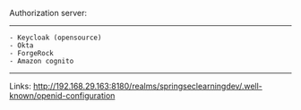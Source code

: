 Authorization server:
   ****
    - Keycloak (opensource)
    - Okta
    - ForgeRock
    - Amazon cognito
   ****
Links:
http://192.168.29.163:8180/realms/springseclearningdev/.well-known/openid-configuration